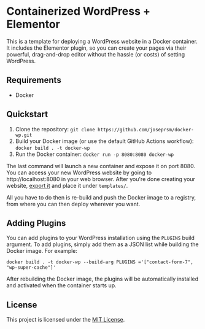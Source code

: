# Containerized WordPress + Elementor

This is a template for deploying a WordPress website in a Docker container. It includes the Elementor plugin, so you can create your pages via their powerful, drag-and-drop editor without the hassle (or costs) of setting WordPress.

## Requirements
 
- Docker

## Quickstart

1. Clone the repository: `git clone https://github.com/joseprsm/docker-wp.git`
2. Build your Docker image (or use the default GitHub Actions workflow): `docker build . -t docker-wp`
3. Run the Docker container: `docker run -p 8080:8080 docker-wp`

The last command will launch a new container and expose it on port 8080. You can access your new WordPress website by going to http://localhost:8080 in your web browser. After you're done creating your website, [export it](https://wordpress.com/support/export/#export-content-to-another-word-press-site) and place it under `templates/`. 

All you have to do then is re-build and push the Docker image to a registry, from where you can then deploy wherever you want. 

## Adding Plugins

You can add plugins to your WordPress installation using the `PLUGINS` build argument. To add plugins, simply add them as a JSON list while building the Docker image. For example:

```shell
docker build . -t docker-wp --build-arg PLUGINS ='["contact-form-7", "wp-super-cache"]'
```

After rebuilding the Docker image, the plugins will be automatically installed and activated when the container starts up.

## License

This project is licensed under the [MIT License](https://github.com/joseprsm/docker-wp/blob/main/LICENSE).